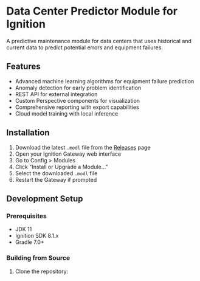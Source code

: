 # Data Center Predictor Module for Ignition

A predictive maintenance module for data centers that uses historical and current data to predict potential errors and equipment failures.

## Features

- Advanced machine learning algorithms for equipment failure prediction
- Anomaly detection for early problem identification
- REST API for external integration
- Custom Perspective components for visualization
- Comprehensive reporting with export capabilities
- Cloud model training with local inference

## Installation

1. Download the latest `.modl` file from the [Releases](https://github.com/CalumMcCallion/ignition-datacenter-predictor/releases) page
2. Open your Ignition Gateway web interface
3. Go to Config > Modules
4. Click "Install or Upgrade a Module..."
5. Select the downloaded `.modl` file
6. Restart the Gateway if prompted

## Development Setup

### Prerequisites

- JDK 11
- Ignition SDK 8.1.x
- Gradle 7.0+

### Building from Source

1. Clone the repository:
